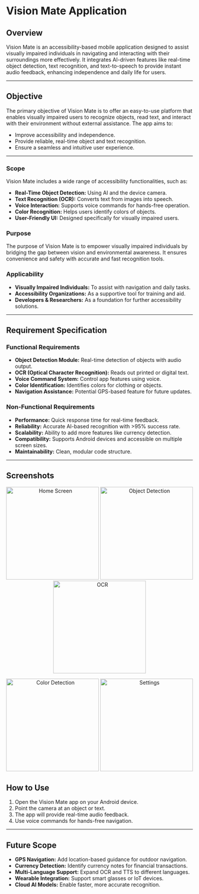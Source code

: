 # Vision Mate Application

## Overview
Vision Mate is an accessibility-based mobile application designed to assist visually impaired individuals in navigating and interacting with their surroundings more effectively. It integrates AI-driven features like real-time object detection, text recognition, and text-to-speech to provide instant audio feedback, enhancing independence and daily life for users.

---

## Objective
The primary objective of Vision Mate is to offer an easy-to-use platform that enables visually impaired users to recognize objects, read text, and interact with their environment without external assistance. The app aims to:

- Improve accessibility and independence.
- Provide reliable, real-time object and text recognition.
- Ensure a seamless and intuitive user experience.

---

### Scope

Vision Mate includes a wide range of accessibility functionalities, such as:

- **Real-Time Object Detection:** Using AI and the device camera.
- **Text Recognition (OCR):** Converts text from images into speech.
- **Voice Interaction:** Supports voice commands for hands-free operation.
- **Color Recognition:** Helps users identify colors of objects.
- **User-Friendly UI:** Designed specifically for visually impaired users.

### Purpose

The purpose of Vision Mate is to empower visually impaired individuals by bridging the gap between vision and environmental awareness. It ensures convenience and safety with accurate and fast recognition tools.

### Applicability

- **Visually Impaired Individuals:** To assist with navigation and daily tasks.
- **Accessibility Organizations:** As a supportive tool for training and aid.
- **Developers & Researchers:** As a foundation for further accessibility solutions.

---

## Requirement Specification

### Functional Requirements

- **Object Detection Module:** Real-time detection of objects with audio output.
- **OCR (Optical Character Recognition):** Reads out printed or digital text.
- **Voice Command System:** Control app features using voice.
- **Color Identification:** Identifies colors for clothing or objects.
- **Navigation Assistance:** Potential GPS-based feature for future updates.

### Non-Functional Requirements

- **Performance:** Quick response time for real-time feedback.
- **Reliability:** Accurate AI-based recognition with >95% success rate.
- **Scalability:** Ability to add more features like currency detection.
- **Compatibility:** Supports Android devices and accessible on multiple screen sizes.
- **Maintainability:** Clean, modular code structure.

---

## Screenshots  

<p align="center">
  <img src="https://github.com/user-attachments/assets/900dc079-898c-42b9-996f-22267ff8b49b" alt="Home Screen" width="250" /> 
  <img src="https://github.com/user-attachments/assets/bfca440f-3448-4249-a697-4875620a4b44" alt="Object Detection" width="250" /> 
  <img src="https://github.com/user-attachments/assets/cc771006-14c6-4ab8-9d67-e4c4a16a02a2" alt="OCR" width="250" />
</p>

<p align="center">
  <img src="https://github.com/user-attachments/assets/5b7d759e-6ce2-42f6-b52d-bfabb7c60ae3" alt="Color Detection" width="250" />
  <img src="https://github.com/user-attachments/assets/7e00b2f0-3c67-4845-b928-e6f33894870a" alt="Settings" width="250" />
</p>


## How to Use
1. Open the Vision Mate app on your Android device.
2. Point the camera at an object or text.
3. The app will provide real-time audio feedback.
4. Use voice commands for hands-free navigation.

---

## Future Scope
- **GPS Navigation:** Add location-based guidance for outdoor navigation.
- **Currency Detection:** Identify currency notes for financial transactions.
- **Multi-Language Support:** Expand OCR and TTS to different languages.
- **Wearable Integration:** Support smart glasses or IoT devices.
- **Cloud AI Models:** Enable faster, more accurate recognition.




